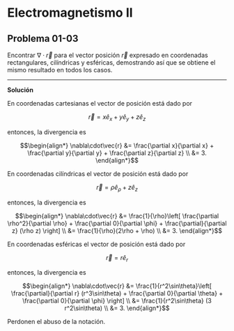 # Electromagnetismo II
## Problema 01-03

Encontrar $`\nabla\cdot\vec{r}`$ para el vector posición $`\vec{r}`$
expresado en coordenadas rectangulares, cilíndricas y esféricas,
demostrando así que se obtiene el mismo resultado en todos los casos.

---

**Solución**

En coordenadas cartesianas el vector de posición está dado por

```math
\vec{r} = x\hat{e}_x + y\hat{e}_y + z\hat{e}_z
```

entonces, la divergencia es

```math
\begin{align*}
\nabla\cdot\vec{r} &= \frac{\partial x}{\partial x}
                    + \frac{\partial y}{\partial y}
                    + \frac{\partial z}{\partial z} \\
                   &= 3.
\end{align*}
```

En coordenadas cilíndricas el vector de posición está dado por

```math
\vec{r} = \rho\hat{e}_\rho + z\hat{e}_z
```

entonces, la divergencia es

```math
\begin{align*}
\nabla\cdot\vec{r} &= \frac{1}{\rho}\left[
                      \frac{\partial \rho^2}{\partial \rho}
                    + \frac{\partial 0}{\partial \phi}
                    + \frac{\partial}{\partial z} (\rho z)
                      \right] \\
                   &= \frac{1}{\rho}(2\rho + \rho) \\
                   &= 3.
\end{align*}
```

En coordenadas esféricas el vector de posición está dado por

```math
\vec{r} = r\hat{e}_r
```

entonces, la divergencia es

```math
\begin{align*}
\nabla\cdot\vec{r} &= \frac{1}{r^2\sin\theta}\left[
                      \frac{\partial}{\partial r} (r^3\sin\theta)
                    + \frac{\partial 0}{\partial \theta}
                    + \frac{\partial 0}{\partial \phi}
                      \right] \\
                   &= \frac{1}{r^2\sin\theta} (3 r^2\sin\theta) \\
                   &= 3.
\end{align*}
```

Perdonen el abuso de la notación.
